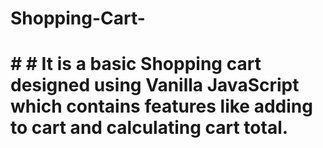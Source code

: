 # Shopping-Cart-
# # # It is a basic Shopping cart designed using Vanilla JavaScript which contains features like adding to cart and calculating cart total. 
